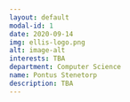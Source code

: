 ```yaml
---
layout: default
modal-id: 1
date: 2020-09-14
img: ellis-logo.png
alt: image-alt
interests: TBA
department: Computer Science
name: Pontus Stenetorp
description: TBA 
---
```

